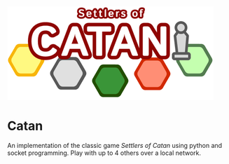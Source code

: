 
![](assets//title_screen//title.png)
# Catan

An implementation of the classic game $\textit{Settlers of Catan}$ using python and socket programming. 
Play with up to 4 others over a local network.
